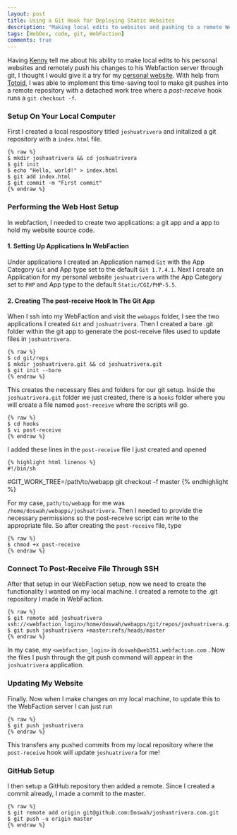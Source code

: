 ```yaml
---
layout: post
title: Using a Git Hook for Deploying Static Websites
description: "Making local edits to websites and pushing to a remote WebFaction app thorough git."
tags: [WebDev, code, git, WebFaction]
comments: true
---
```


Having [Kenny](http://blog.kennyluong.com) tell me about his ability to make local edits to his personal websites and remotely push his changes to his Webfaction server through git, I thought I would give it a try for my [personal website](http://joshuatrivera.com). With help from [Totoid](http://toroid.org/ams/git-website-howto), I was able to implement this time-saving tool to make git pushes into a remote repository with a detached work tree where a <i>post-receive</i> hook runs a `git checkout -f`.

### Setup On Your Local Computer

First I created a local respository titled `joshuatrivera` and initalized a git repository with a `index.html` file.

    {% raw %}
    $ mkdir joshuatrivera && cd joshuatrivera
    $ git init
    $ echo "Hello, world!" > index.html
    $ git add index.html
    $ git commit -m "First commit"
    {% endraw %}

### Performing the Web Host Setup

In webfaction, I needed to create two applications: a git app and a app to hold my website source code.

#### 1. Setting Up Applications In WebFaction

Under applications I created an Application named `Git` with the App Category `Git` and App type set to the default `Git 1.7.4.1`. Next I create an Application for my personal website `joshuatrivera` with the App Category set to `PHP` and App type to the default `Static/CGI/PHP-5.5`.

#### 2. Creating The post-receive Hook In The Git App

When I ssh into my WebFaction and visit the `webapps` folder,  I see the two applications I created `Git` and `joshuatrivera`. Then I created a bare .git folder within the git app to generate the post-receive files used to update files in `joshuatrivera`.

    {% raw %}
    $ cd git/reps
    $ mkdir joshuatrivera.git && cd joshuatrivera.git
    $ git init --bare
    {% endraw %}

This creates the necessary files and folders for our git setup. Inside the `joshuatrivera.git` folder we just created, there is a `hooks` folder where you will create a file named `post-receive` where the scripts will go.

    {% raw %}
    $ cd hooks
    $ vi post-receive
    {% endraw %}

I added these lines in the `post-receive` file I just created and opened

    {% highlight html linenos %}
    #!/bin/sh
#GIT_WORK_TREE=/path/to/webapp git checkout -f master
    {% endhighlight %}

For my case, `path/to/webapp` for me was `/home/doswah/webapps/joshuatrivera`. Then I needed to provide the necessary permissions so the post-receive script can write to the appropriate file. So after creating the `post-receive` file, type

    {% raw %}
    $ chmod +x post-receive
    {% endraw %}

### Connect To Post-Receive File Through SSH

After that setup in our WebFaction setup, now we need to create the functionality I wanted on my local machine. I created a remote to the .git repository I made in WebFaction.

    {% raw %}
    $ git remote add joshuatrivera ssh://<webfaction_login>/home/doswah/webapps/git/repos/joshuatrivera.git
    $ git push joshuatrivera +master:refs/heads/master
    {% endraw %}

In my case, my `<webfaction_login>` is `doswah@web351.webfaction.com` . Now the files I push through the git push command will appear in the `joshuatrivera` application.

### Updating My Website

Finally. Now when I make changes on my local machine, to update this to the WebFaction server I can just run

    {% raw %}
    $ git push joshuatrivera
    {% endraw %}
 
This transfers any pushed commits from my local repository where the `post-receive` hook will update `joshuatrivera` for me!

### GitHub Setup

I then setup a GitHub repository then added a remote. Since I created a commit already, I made a commit to the master.

    {% raw %}
    $ git remote add origin git@github.com:Doswah/joshuatrivera.com.git
    $ git push -u origin master
    {% endraw %}
